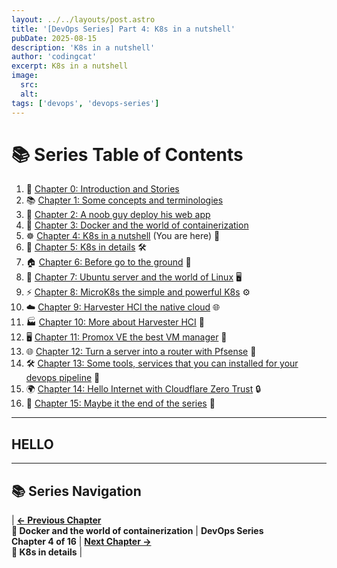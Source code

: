 ```yaml
---
layout: ../../layouts/post.astro
title: '[DevOps Series] Part 4: K8s in a nutshell'
pubDate: 2025-08-15
description: 'K8s in a nutshell'
author: 'codingcat'
excerpt: K8s in a nutshell
image:
  src:
  alt:
tags: ['devops', 'devops-series']
---
```


# 📚 Series Table of Contents

1. 📖 [Chapter 0: Introduction and Stories](/posts/devops-part0)
2. 📚 [Chapter 1: Some concepts and terminologies](/posts/devops-part1)
3. 🚀 [Chapter 2: A noob guy deploy his web app](/posts/devops-part2)
4. 🐳 [Chapter 3: Docker and the world of containerization](/posts/devops-part3)
5. ☸️ [Chapter 4: K8s in a nutshell](/posts/devops-part4) (You are here) 🎯
6. 🔧 [Chapter 5: K8s in details](/posts/devops-part5) 🛠️
7. 🏠 [Chapter 6: Before go to the ground](/posts/devops-part6) 🏡
8. 🐧 [Chapter 7: Ubuntu server and the world of Linux](/posts/devops-part7) 🖥️
9. ⚡ [Chapter 8: MicroK8s the simple and powerful K8s](/posts/devops-part8) ⚙️
10. ☁️ [Chapter 9: Harvester HCI the native cloud](/posts/devops-part9) 🌐
11. 🏭 [Chapter 10: More about Harvester HCI](/posts/devops-part10) 🏢
12. 🖥️ [Chapter 11: Promox VE the best VM manager](/posts/devops-part11) 💾
13. 🌐 [Chapter 12: Turn a server into a router with Pfsense](/posts/devops-part12) 🔌
14. 🛠️ [Chapter 13: Some tools, services that you can installed for your devops pipeline](/posts/devops-part13) 🔧
15. 🌍 [Chapter 14: Hello Internet with Cloudflare Zero Trust](/posts/devops-part14) 🔒
16. 🎉 [Chapter 15: Maybe it the end of the series](/posts/devops-part15) 🏁

---

## HELLO

---

## 📚 Series Navigation

| **[← Previous Chapter](/posts/devops-part3)**<br>**🐳 Docker and the world of containerization** | **DevOps Series**<br>**Chapter 4 of 16** | **[Next Chapter →](/posts/devops-part5)**<br>**🔧 K8s in details** |
